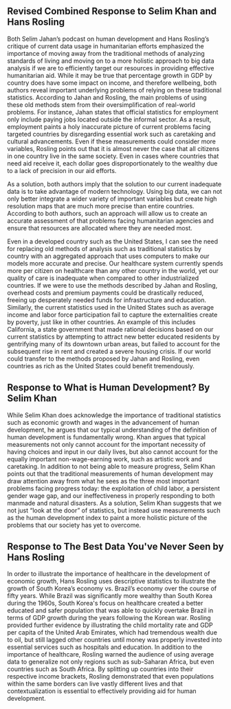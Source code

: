 ## Revised Combined Response to Selim Khan and Hans Rosling

  Both Selim Jahan’s podcast on human development and Hans Rosling’s critique of current data usage in humanitarian efforts emphasized the importance of moving away from the traditional methods of analyzing standards of living and moving on to a more holistic approach to big data analysis if we are to efficiently target our resources in providing effective humanitarian aid. While it may be true that percentage growth in GDP by country does have some impact on income, and therefore wellbeing, both authors reveal important underlying problems of relying on these traditional statistics. According to Jahan and Rosling, the main problems of using these old methods stem from their oversimplification of real-world problems. For instance, Jahan states that official statistics for employment only include paying jobs located outside the informal sector. As a result, employment paints a holy inaccurate picture of current problems facing targeted countries by disregarding essential work such as caretaking and cultural advancements. Even if these measurements could consider more variables, Rosling points out that it is almost never the case that all citizens in one country live in the same society. Even in cases where countries that need aid receive it, each dollar goes disproportionately to the wealthy due to a lack of precision in our aid efforts. 

  As a solution, both authors imply that the solution to our current inadequate data is to take advantage of modern technology. Using big data, we can not only better integrate a wider variety of important variables but create high resolution maps that are much more precise than entire countries. According to both authors, such an approach will allow us to create an accurate assessment of that problems facing humanitarian agencies and ensure that resources are allocated where they are needed most.

  Even in a developed country such as the United States, I can see the need for replacing old methods of analysis such as traditional statistics by country with an aggregated approach that uses computers to make our models more accurate and precise. Our healthcare system currently spends more per citizen on healthcare than any other country in the world, yet our quality of care is inadequate when compared to other industrialized countries. If we were to use the methods described by Jahan and Rosling, overhead costs and premium payments could be drastically reduced, freeing up desperately needed funds for infrastructure and education. Similarly, the current statistics used in the United States such as average income and labor force participation fail to capture the externalities create by poverty, just like in other countries. An example of this includes California, a state government that made rational decisions based on our current statistics by attempting to attract new better educated residents by gentrifying many of its downtown urban areas, but failed to account for the subsequent rise in rent and created a severe housing crisis. If our world could transfer to the methods proposed by Jahan and Rosling, even countries as rich as the United States could benefit tremendously. 


## Response to What is Human Development? By Selim Khan

While Selim Khan does acknowledge the importance of traditional statistics such as economic growth and wages in the advancement of human development, he argues that our typical understanding of the definition of human development is fundamentally wrong. Khan argues that typical measurements not only cannot account for the important necessity of having choices and input in our daily lives, but also cannot account for the equally important non-wage-earning work, such as artistic work and caretaking. In addition to not being able to measure progress, Selim Khan points out that the traditional measurements of human development may draw attention away from what he sees as the three most important problems facing progress today: the exploitation of child labor, a persistent gender wage gap, and our ineffectiveness in properly responding to both manmade and natural disasters. As a solution, Selim Khan suggests that we not just “look at the door” of statistics, but instead use measurements such as the human development index to paint a more holistic picture of the problems that our society has yet to overcome.

## Response to The Best Data You've Never Seen by Hans Rosling

In order to illustrate the importance of healthcare in the development of economic growth, Hans Rosling uses descriptive statistics to illustrate the growth of South Korea’s economy vs. Brazil’s economy over the course of fifty years. While Brazil was significantly more wealthy than South Korea during the 1960s, South Korea's focus on healthcare created a better educated and safer population that was able to quickly overtake Brazil in terms of GDP growth during the years following the Korean war. Rosling provided further evidence by illustrating the child mortality rate and GDP per capita of the United Arab Emirates, which had tremendous wealth due to oil, but still lagged other countries until money was properly invested into essential services such as hospitals and education. In addition to the importance of healthcare, Rosling warned the audience of using average data to generalize not only regions such as sub-Saharan Africa, but even countries such as South Africa. By splitting up countries into their respective income brackets, Rosling demonstrated that even populations within the same borders can live vastly different lives and that contextualization is essential to effectively providing aid for human development.


